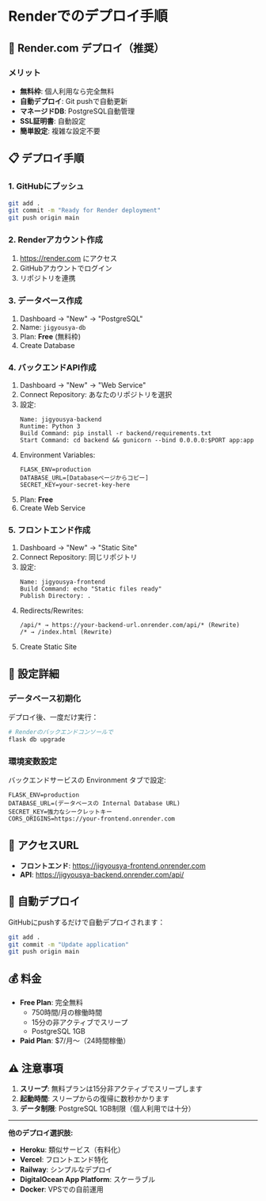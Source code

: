 # Renderでのデプロイ手順

## 🚀 Render.com デプロイ（推奨）

### メリット
- **無料枠**: 個人利用なら完全無料
- **自動デプロイ**: Git pushで自動更新
- **マネージドDB**: PostgreSQL自動管理
- **SSL証明書**: 自動設定
- **簡単設定**: 複雑な設定不要

## 📋 デプロイ手順

### 1. GitHubにプッシュ
```bash
git add .
git commit -m "Ready for Render deployment"
git push origin main
```

### 2. Renderアカウント作成
1. https://render.com にアクセス
2. GitHubアカウントでログイン
3. リポジトリを連携

### 3. データベース作成
1. Dashboard → "New" → "PostgreSQL"
2. Name: `jigyousya-db`
3. Plan: **Free** (無料枠)
4. Create Database

### 4. バックエンドAPI作成
1. Dashboard → "New" → "Web Service"
2. Connect Repository: あなたのリポジトリを選択
3. 設定:
   ```
   Name: jigyousya-backend
   Runtime: Python 3
   Build Command: pip install -r backend/requirements.txt
   Start Command: cd backend && gunicorn --bind 0.0.0.0:$PORT app:app
   ```
4. Environment Variables:
   ```
   FLASK_ENV=production
   DATABASE_URL=[Databaseページからコピー]
   SECRET_KEY=your-secret-key-here
   ```
5. Plan: **Free**
6. Create Web Service

### 5. フロントエンド作成
1. Dashboard → "New" → "Static Site"
2. Connect Repository: 同じリポジトリ
3. 設定:
   ```
   Name: jigyousya-frontend
   Build Command: echo "Static files ready"
   Publish Directory: .
   ```
4. Redirects/Rewrites:
   ```
   /api/* → https://your-backend-url.onrender.com/api/* (Rewrite)
   /* → /index.html (Rewrite)
   ```
5. Create Static Site

## 🔧 設定詳細

### データベース初期化
デプロイ後、一度だけ実行：
```bash
# Renderのバックエンドコンソールで
flask db upgrade
```

### 環境変数設定
バックエンドサービスの Environment タブで設定:
```
FLASK_ENV=production
DATABASE_URL=(データベースの Internal Database URL)
SECRET_KEY=強力なシークレットキー
CORS_ORIGINS=https://your-frontend.onrender.com
```

## 📱 アクセスURL
- **フロントエンド**: https://jigyousya-frontend.onrender.com
- **API**: https://jigyousya-backend.onrender.com/api/

## 🔄 自動デプロイ
GitHubにpushするだけで自動デプロイされます：
```bash
git add .
git commit -m "Update application"
git push origin main
```

## 💰 料金
- **Free Plan**: 完全無料
  - 750時間/月の稼働時間
  - 15分の非アクティブでスリープ
  - PostgreSQL 1GB
- **Paid Plan**: $7/月〜（24時間稼働）

## ⚠️ 注意事項
1. **スリープ**: 無料プランは15分非アクティブでスリープします
2. **起動時間**: スリープからの復帰に数秒かかります  
3. **データ制限**: PostgreSQL 1GB制限（個人利用では十分）

---

**他のデプロイ選択肢:**
- **Heroku**: 類似サービス（有料化）
- **Vercel**: フロントエンド特化
- **Railway**: シンプルなデプロイ
- **DigitalOcean App Platform**: スケーラブル
- **Docker**: VPSでの自前運用